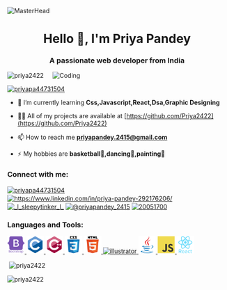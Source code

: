 ![MasterHead](http://propulsive.in/assets/img/service-icon/web.gif)
<h1 align="center">Hello 👋, I'm Priya Pandey</h1>
<h3 align="center">A passionate web developer from India</h3>
<img align="right" alt="Coding" width="400" src="https://media3.giphy.com/media/13FrpeVH09Zrb2/giphy.gif">

<p align="left"> <img src="https://komarev.com/ghpvc/?username=priya2422&label=Profile%20views&color=0e75b6&style=flat" alt="priya2422" /> </p>

<p align="left"> <a href="https://twitter.com/priyapa44731504" target="blank"><img src="https://img.shields.io/twitter/follow/priyapa44731504?logo=twitter&style=for-the-badge" alt="priyapa44731504" /></a> </p>

- 🌱 I’m currently learning **Css,Javascript,React,Dsa,Graphic Designing**

- 👨‍💻 All of my projects are available at [https://github.com/Priya2422](https://github.com/Priya2422)

- 📫 How to reach me **priyapandey.2415@gmail.com**

- ⚡ My hobbies are **basketball🏀,dancing💃,painting🎨**

<h3 align="left">Connect with me:</h3>
<p align="left">
<a href="https://twitter.com/priyapa44731504" target="blank"><img align="center" src="https://raw.githubusercontent.com/rahuldkjain/github-profile-readme-generator/master/src/images/icons/Social/twitter.svg" alt="priyapa44731504" height="30" width="40" /></a>
<a href="https://linkedin.com/in/https://www.linkedin.com/in/priya-pandey-292176206/" target="blank"><img align="center" src="https://raw.githubusercontent.com/rahuldkjain/github-profile-readme-generator/master/src/images/icons/Social/linked-in-alt.svg" alt="https://www.linkedin.com/in/priya-pandey-292176206/" height="30" width="40" /></a>
<a href="https://instagram.com/_l_sleepytinker_l_" target="blank"><img align="center" src="https://raw.githubusercontent.com/rahuldkjain/github-profile-readme-generator/master/src/images/icons/Social/instagram.svg" alt="_l_sleepytinker_l_" height="30" width="40" /></a>
<a href="https://www.hackerrank.com/@priyapandey_2415" target="blank"><img align="center" src="https://raw.githubusercontent.com/rahuldkjain/github-profile-readme-generator/master/src/images/icons/Social/hackerrank.svg" alt="@priyapandey_2415" height="30" width="40" /></a>
<a href="https://www.leetcode.com/20051700" target="blank"><img align="center" src="https://raw.githubusercontent.com/rahuldkjain/github-profile-readme-generator/master/src/images/icons/Social/leet-code.svg" alt="20051700" height="30" width="40" /></a>
</p>

<h3 align="left">Languages and Tools:</h3>
<p align="left"> <a href="https://getbootstrap.com" target="_blank" rel="noreferrer"> <img src="https://raw.githubusercontent.com/devicons/devicon/master/icons/bootstrap/bootstrap-plain-wordmark.svg" alt="bootstrap" width="40" height="40"/> </a> <a href="https://www.cprogramming.com/" target="_blank" rel="noreferrer"> <img src="https://raw.githubusercontent.com/devicons/devicon/master/icons/c/c-original.svg" alt="c" width="40" height="40"/> </a> <a href="https://www.w3schools.com/cpp/" target="_blank" rel="noreferrer"> <img src="https://raw.githubusercontent.com/devicons/devicon/master/icons/cplusplus/cplusplus-original.svg" alt="cplusplus" width="40" height="40"/> </a> <a href="https://www.w3schools.com/css/" target="_blank" rel="noreferrer"> <img src="https://raw.githubusercontent.com/devicons/devicon/master/icons/css3/css3-original-wordmark.svg" alt="css3" width="40" height="40"/> </a> <a href="https://www.w3.org/html/" target="_blank" rel="noreferrer"> <img src="https://raw.githubusercontent.com/devicons/devicon/master/icons/html5/html5-original-wordmark.svg" alt="html5" width="40" height="40"/> </a> <a href="https://www.adobe.com/in/products/illustrator.html" target="_blank" rel="noreferrer"> <img src="https://www.vectorlogo.zone/logos/adobe_illustrator/adobe_illustrator-icon.svg" alt="illustrator" width="40" height="40"/> </a> <a href="https://www.java.com" target="_blank" rel="noreferrer"> <img src="https://raw.githubusercontent.com/devicons/devicon/master/icons/java/java-original.svg" alt="java" width="40" height="40"/> </a> <a href="https://developer.mozilla.org/en-US/docs/Web/JavaScript" target="_blank" rel="noreferrer"> <img src="https://raw.githubusercontent.com/devicons/devicon/master/icons/javascript/javascript-original.svg" alt="javascript" width="40" height="40"/> </a> <a href="https://reactjs.org/" target="_blank" rel="noreferrer"> <img src="https://raw.githubusercontent.com/devicons/devicon/master/icons/react/react-original-wordmark.svg" alt="react" width="40" height="40"/> </a> </p>

<p>&nbsp;<img align="center" src="https://github-readme-stats.vercel.app/api?username=priya2422&show_icons=true&locale=en" alt="priya2422" /></p>

<p><img align="center" src="https://github-readme-streak-stats.herokuapp.com/?user=priya2422&" alt="priya2422" /></p>
